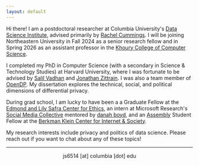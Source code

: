 ```yaml
---
layout: default
---
```


<!-- > **_Update:_** Text here -->

Hi there! I am a postdoctoral researcher at Columbia University's [Data Science Institute](https://datascience.columbia.edu/), advised primarily by [Rachel Cummings](https://rachelcummings.com/). I will be joining Northeastern University in Fall 2024 as a senior research fellow and in Spring 2026 as an assistant professor in the [Khoury College of Computer Science](https://www.khoury.northeastern.edu/). 
 
I completed my PhD in Computer Science (with a secondary in Science & Technology Studies) at Harvard University, where I was fortunate to be advised by [Salil Vadhan](https://salil.seas.harvard.edu/) and [Jonathan Zittrain](https://hls.harvard.edu/faculty/jonathan-l-zittrain/). I was also a team member of [OpenDP](https://opendp.org/). My dissertation explores the technical, social, and political dimensions of differential privacy.
 
During grad school, I am lucky to have been a a Graduate Fellow at the [Edmond and Lily Safra Center for Ethics](https://ethics.harvard.edu/), an intern at Microsoft Research's [Social Media Collective](https://socialmediacollective.org/) mentored by [danah boyd](http://www.danah.org/), and an [Assembly](https://www.bkmla.org/) Student Fellow at the [Berkman Klein Center for Internet & Society](https://cyber.harvard.edu/).
 
My research interests include privacy and politics of data science. Please reach out if you want to chat about any of these topics!

<hr>
<p align="center"><i class="fas fa-envelope"></i> js6514 [at] columbia [dot] edu <br/>

<!-- <img class="profile-custom" src="profile.jpeg"> -->
